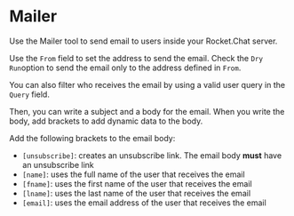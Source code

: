 # Mailer

Use the Mailer tool to send email to users inside your Rocket.Chat server.

Use the `From` field to set the address to send the email. Check the `Dry Run`option to send the email only to the address defined in `From`.

You can also filter who receives the email by using a valid user query in the `Query` field.

Then, you can write a subject and a body for the email. When you write the body, add brackets to add dynamic data to the body.

Add the following brackets to the email body:

* `[unsubscribe]`: creates an unsubscribe link. The email body **must** have an unsubscribe link
* `[name]`: uses the full name of the user that receives the email
* `[fname]`: uses the first name of the user that receives the email
* `[lname]`: uses the last name of the user that receives the email
* `[email]`: uses the email address of the user that receives the email

